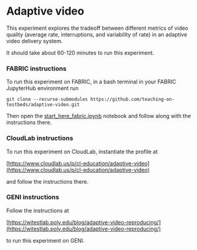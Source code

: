 # Adaptive video

This experiment explores the tradeoff between different metrics of video quality (average rate, interruptions, and variability of rate) in an adaptive video delivery system.

It should take about 60-120 minutes to run this experiment.

### FABRIC instructions

To run this experiment on FABRIC, in a bash terminal in your FABRIC JupyterHub environment run

```
git clone --recurse-submodules https://github.com/teaching-on-testbeds/adaptive-video.git
```

Then open the [start_here_fabric.ipynb](start_here_fabric.ipynb) notebook and follow along with the instructions there.

### CloudLab instructions

To run this experiment on CloudLab, instantiate the profile at 

[https://www.cloudlab.us/p/cl-education/adaptive-video](https://www.cloudlab.us/p/cl-education/adaptive-video)

and follow the instructions there.

### GENI instructions

Follow the instructions at 

[https://witestlab.poly.edu/blog/adaptive-video-reproducing/](https://witestlab.poly.edu/blog/adaptive-video-reproducing/)

to run this experiment on GENI.
